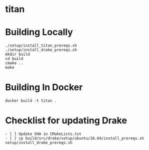 # titan

# Building Locally

    ./setup/install_titan_prereqs.sh
    ./setup/install_drake_prereqs.sh
    mkdir build
    cd build
    cmake ..
    make

# Building In Docker

    docker build -t titan .

# Checklist for updating Drake

    - [ ] Update SHA in CMakeLists.txt
    - [ ] cp build/src/drake/setup/ubuntu/16.04/install_prereqs.sh setup/install_drake_prereqs.sh
